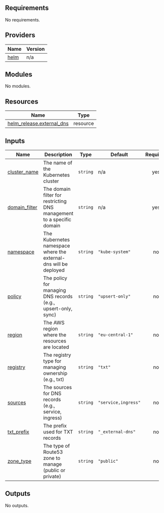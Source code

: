 <!-- BEGIN_TF_DOCS -->
## Requirements

No requirements.

## Providers

| Name | Version |
|------|---------|
| <a name="provider_helm"></a> [helm](#provider\_helm) | n/a |

## Modules

No modules.

## Resources

| Name | Type |
|------|------|
| [helm_release.external_dns](https://registry.terraform.io/providers/hashicorp/helm/latest/docs/resources/release) | resource |

## Inputs

| Name | Description | Type | Default | Required |
|------|-------------|------|---------|:--------:|
| <a name="input_cluster_name"></a> [cluster\_name](#input\_cluster\_name) | The name of the Kubernetes cluster | `string` | n/a | yes |
| <a name="input_domain_filter"></a> [domain\_filter](#input\_domain\_filter) | The domain filter for restricting DNS management to a specific domain | `string` | n/a | yes |
| <a name="input_namespace"></a> [namespace](#input\_namespace) | The Kubernetes namespace where the external-dns will be deployed | `string` | `"kube-system"` | no |
| <a name="input_policy"></a> [policy](#input\_policy) | The policy for managing DNS records (e.g., upsert-only, sync) | `string` | `"upsert-only"` | no |
| <a name="input_region"></a> [region](#input\_region) | The AWS region where the resources are located | `string` | `"eu-central-1"` | no |
| <a name="input_registry"></a> [registry](#input\_registry) | The registry type for managing ownership (e.g., txt) | `string` | `"txt"` | no |
| <a name="input_sources"></a> [sources](#input\_sources) | The sources for DNS records (e.g., service, ingress) | `string` | `"service,ingress"` | no |
| <a name="input_txt_prefix"></a> [txt\_prefix](#input\_txt\_prefix) | The prefix used for TXT records | `string` | `"_external-dns"` | no |
| <a name="input_zone_type"></a> [zone\_type](#input\_zone\_type) | The type of Route53 zone to manage (public or private) | `string` | `"public"` | no |

## Outputs

No outputs.
<!-- END_TF_DOCS -->